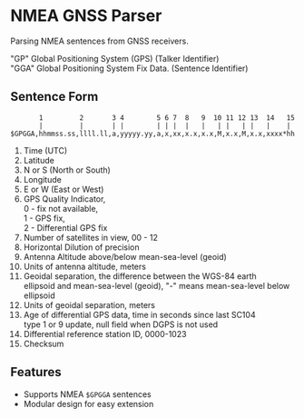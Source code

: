 # NMEA GNSS Parser

Parsing NMEA sentences from GNSS receivers.

"GP"  Global Positioning System (GPS) (Talker Identifier)\
"GGA" Global Positioning System Fix Data. (Sentence Identifier)

## Sentence Form
```
       1         2       3 4        5 6 7  8   9  10 11 12 13  14   15
       |         |       | |        | | |  |   |   | |   | |   |    |
$GPGGA,hhmmss.ss,llll.ll,a,yyyyy.yy,a,x,xx,x.x,x.x,M,x.x,M,x.x,xxxx*hh
```
1) Time (UTC)
2) Latitude
3) N or S (North or South)
4) Longitude
5) E or W (East or West)
6) GPS Quality Indicator,\
    0 - fix not available,\
    1 - GPS fix,\
    2 - Differential GPS fix
7) Number of satellites in view, 00 - 12
8) Horizontal Dilution of precision
9) Antenna Altitude above/below mean-sea-level (geoid) 
10) Units of antenna altitude, meters
11) Geoidal separation, the difference between the WGS-84 earth\
    ellipsoid and mean-sea-level (geoid), "-" means mean-sea-level below ellipsoid
12) Units of geoidal separation, meters
13) Age of differential GPS data, time in seconds since last SC104\
    type 1 or 9 update, null field when DGPS is not used
14) Differential reference station ID, 0000-1023
15) Checksum


## Features
- Supports NMEA `$GPGGA` sentences
- Modular design for easy extension
